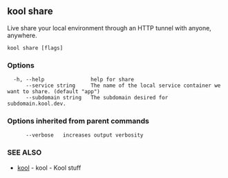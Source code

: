 ## kool share

Live share your local environment through an HTTP tunnel with anyone, anywhere.

```
kool share [flags]
```

### Options

```
  -h, --help               help for share
      --service string     The name of the local service container we want to share. (default "app")
      --subdomain string   The subdomain desired for subdomain.kool.dev.
```

### Options inherited from parent commands

```
      --verbose   increases output verbosity
```

### SEE ALSO

* [kool](kool.md)	 - kool - Kool stuff

